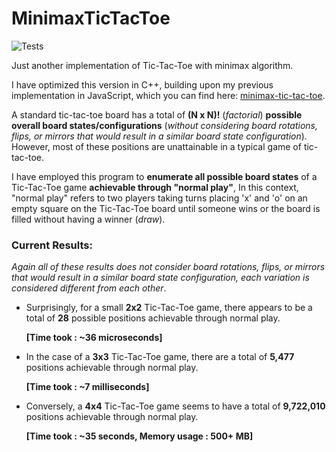 # MinimaxTicTacToe

![Tests](https://github.com/mrdcvlsc/MinimaxTicTacToe/actions/workflows/tests.yml/badge.svg)

Just another implementation of Tic-Tac-Toe with minimax algorithm.

I have optimized this version in C++, building upon my previous implementation in JavaScript, which you can find here: [minimax-tic-tac-toe](https://github.com/mrdcvlsc/minimax-tic-tac-toe).

A standard tic-tac-toe board has a total of **(N x N)!** (_factorial_) **possible overall board states/configurations** (_without considering board rotations, flips, or mirrors that would result in a similar board state configuration_). However, most of these positions are unattainable in a typical game of tic-tac-toe.

I have employed this program to **enumerate all possible board states** of a Tic-Tac-Toe game **achievable through "normal play"**, In this context, "normal play" refers to two players taking turns placing 'x' and 'o' on an empty square on the Tic-Tac-Toe board until someone wins or the board is filled without having a winner (_draw_).

### Current Results:

_Again all of these results does not consider board rotations, flips, or mirrors that would result in a similar board state configuration, each variation is considered different from each other_.

- Surprisingly, for a small **2x2** Tic-Tac-Toe game, there appears to be a total of **28** possible positions achievable through normal play.

    **[Time took : ~36 microseconds]**

- In the case of a **3x3** Tic-Tac-Toe game, there are a total of **5,477** positions achievable through normal play.

    **[Time took : ~7 milliseconds]**

- Conversely, a **4x4** Tic-Tac-Toe game seems to have a total of **9,722,010** positions achievable through normal play.

    **[Time took : ~35 seconds, Memory usage : 500+ MB]**